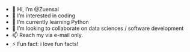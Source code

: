 - 👋 Hi, I’m @Zuensai
- 👀 I’m interested in coding
- 🌱 I’m currently learning Python
- 💞️ I’m looking to collaborate on data sciences / software development
- 📫 Reach my via e-mail only.
- ⚡ Fun fact: i love fun facts!

<!---
Zuensai/Zuensai is a ✨ special ✨ repository because its `README.md` (this file) appears on your GitHub profile.
You can click the Preview link to take a look at your changes.
--->
